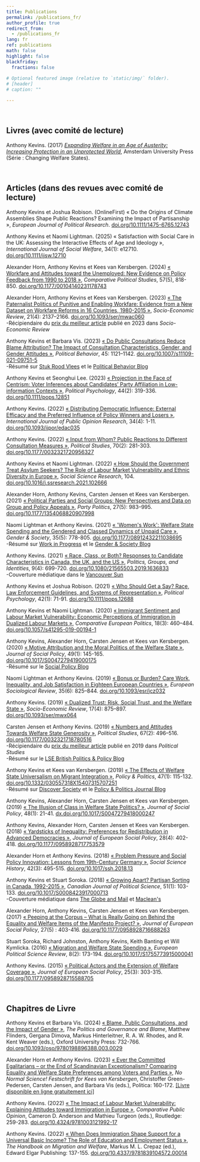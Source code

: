 ```yaml
---
title: Publications
permalink: /publications_fr/
author_profile: true
redirect_from:
  - /publications_fr
lang: fr
ref: publications
math: false
highlight: false
blackfriday: 
  fractions: false
  
# Optional featured image (relative to `static/img/` folder).
# [header]
# caption: ""

---
```


&nbsp;

## Livres (avec comité de lecture)

Anthony Kevins. (2017) [_Expanding Welfare in an Age of Austerity: Increasing Protection in an Unprotected World_](https://repository.lboro.ac.uk/articles/book/Expanding_welfare_in_an_age_of_austerity_Increasing_protection_in_an_unprotected_world/9994709), Amsterdam University Press (Série : Changing Welfare States). 

&nbsp;

## Articles (dans des revues avec comité de lecture)

Anthony Kevins et Joshua Robison. (OnlineFirst) « Do the Origins of Climate Assemblies Shape Public Reactions? Examining the Impact of Partisanship », _European Journal of Political Research_. [doi.org/10.1111/1475-6765.12743](https://doi.org/10.1111/1475-6765.12743)

Anthony Kevins et Naomi Lightman. (2025) « Satisfaction with Social Care in the UK: Assessing the Interactive Effects of Age and Ideology », _International Journal of Social Welfare_, 34(1): e12710. [doi.org/10.1111/ijsw.12710](https://doi.org/10.1111/ijsw.12710)

Alexander Horn, Anthony Kevins et Kees van Kersbergen. (2024) [« Workfare and Attitudes toward the Unemployed: New Evidence on Policy Feedback from 1990 to 2018 »](https://journals.sagepub.com/doi/epub/10.1177/00104140231178743), _Comparative Political Studies_, 57(5), 818-850. [doi.org/10.1177/00104140231178743](https://doi.org/10.1177/00104140231178743)

Alexander Horn, Anthony Kevins et Kees van Kersbergen. (2023) [« The Paternalist Politics of Punitive and Enabling Workfare: Evidence from a New Dataset on Workfare Reforms in 16 Countries, 1980-2015 »](https://academic.oup.com/ser/advance-article-pdf/doi/10.1093/ser/mwac060/48182000/mwac060.pdf), _Socio-Economic Review_, 21(4): 2137–2166. [doi.org/10.1093/ser/mwac060](https://doi.org/10.1093/ser/mwac060)<br>
-Récipiendaire du [prix du meilleur article](https://sase.org/publications/socio-economic-review/ser-best-paper-awards/) publié en 2023 dans _Socio-Economic Review_ <br> 

Anthony Kevins et Barbara Vis. (2023)  [« Do Public Consultations Reduce Blame Attribution? The Impact of Consultation Characteristics, Gender, and Gender Attitudes »](https://link.springer.com/content/pdf/10.1007/s11109-021-09751-5.pdf), _Political Behavior_, 45: 1121–1142. [doi.org/10.1007/s11109-021-09751-5](https://doi.org/10.1007/s11109-021-09751-5)<br>
 -Résumé sur [Stuk Rood Vlees](https://stukroodvlees.nl/meer-inspraak-minder-schuld/) et le [Political Behavior Blog](http://politicalbehavior.wordpress.com/2021/10/11/%EF%BF%BC/)

Anthony Kevins et Seonghui Lee. (2023) [« Projection in the Face of Centrism: Voter Inferences about Candidates’ Party Affiliation in Low-information Contexts »](https://onlinelibrary.wiley.com/doi/epdf/10.1111/pops.12851), _Political Psychology_, 44(2): 319-336. [doi.org/10.1111/pops.12851](https://doi.org/10.1111/pops.12851)

Anthony Kevins. (2022) [« Distributing Democratic Influence: External Efficacy and the Preferred Influence of Policy Winners and Losers »](https://academic.oup.com/ijpor/article-pdf/34/4/edac035/48077125/edac035.pdf), _International Journal of Public Opinion Research_, 34(4): 1-11. [doi.org/10.1093/ijpor/edac035](https://doi.org/10.1093/ijpor/edac035)

Anthony Kevins. (2022) [« Input from Whom? Public Reactions to Different Consultation Measures »](https://journals.sagepub.com/doi/pdf/10.1177/0032321720956327), _Political Studies_, 70(2): 281-303. [doi.org/10.1177/0032321720956327](https://doi.org/10.1177/0032321720956327)

Anthony Kevins et Naomi Lightman. (2022)  [« How Should the Government Treat Asylum Seekers? The Role of Labour Market Vulnerability and Ethnic Diversity in Europe »](https://anthonykevins.github.io/files/Asylum_Seekers.pdf), _Social Science Research_, 104. [doi.org/10.1016/j.ssresearch.2021.102666](https://doi.org/10.1016/j.ssresearch.2021.102666)

Alexander Horn, Anthony Kevins, Carsten Jensen et Kees van Kersbergen. (2021) [« Political Parties and Social Groups: New Perspectives and Data on Group and Policy Appeals »](https://repository.lboro.ac.uk/articles/journal_contribution/Political_parties_and_social_groups_New_perspectives_and_data_on_group_and_policy_appeals/11628444), _Party Politics_, 27(5): 983–995. [doi.org/10.1177/1354068820907998](https://doi.org/10.1177/1354068820907998)

Naomi Lightman et Anthony Kevins. (2021) [« 'Women's Work': Welfare State Spending and the Gendered and Classed Dynamics of Unpaid Care »](https://journals.sagepub.com/doi/pdf/10.1177/08912432211038695), _Gender & Society_,  35(5): 778-805. [doi.org/10.1177/08912432211038695](https://doi.org/10.1177/08912432211038695)<br>
-Résumé sur [Work in Progress](http://www.wipsociology.org/2021/09/16/womens-work-and-the-welfare-state-new-analysis-quantifies-how-gender-class-and-social-policy-shape-unpaid-care-work/) et le [Gender & Society Blog](https://gendersociety.wordpress.com/2021/09/03/womens-work-and-the-welfare-state-new-analysis-quantifies-how-gender-class-and-social-policy-shape-unpaid-care-work/)

Anthony Kevins. (2021) [« Race, Class, or Both? Responses to Candidate Characteristics in Canada, the UK, and the US »](https://www.tandfonline.com/doi/pdf/10.1080/21565503.2019.1636833?needAccess=true), _Politics, Groups, and Identities_, 9(4): 699-720. [doi.org/10.1080/21565503.2019.1636833](https://doi.org/10.1080/21565503.2019.1636833)<br>
 -Couverture médiatique dans le [Vancouver Sun](https://vancouversun.com/opinion/columnists/women-people-colour-get-fewer-votes-canada-studies)

Anthony Kevins et Joshua Robison. (2021) [« Who Should Get a Say? Race, Law Enforcement Guidelines, and Systems of Representation »](https://onlinelibrary.wiley.com/doi/epdf/10.1111/pops.12688), _Political Psychology_, 42(1): 71-91. [doi.org/10.1111/pops.12688](https://doi.org/10.1111/pops.12688)

Anthony Kevins et Naomi Lightman. (2020) [« Immigrant Sentiment and Labour Market Vulnerability: Economic Perceptions of Immigration in Dualized Labour Markets »](https://repository.lboro.ac.uk/articles/journal_contribution/Immigrant_sentiment_and_labour_market_vulnerability_economic_perceptions_of_immigration_in_dualized_labour_markets/9976301), _Comparative European Politics_, 18(3): 460–484. [doi.org/10.1057/s41295-019-00194-1](https://doi.org/10.1057/s41295-019-00194-1)

Anthony Kevins, Alexander Horn, Carsten Jensen et Kees van Kersbergen. (2020) [« Motive Attribution and the Moral Politics of the Welfare State »](https://www.cambridge.org/core/services/aop-cambridge-core/content/view/D2DC2B5761B7474254AB8BEC75CF9B0D/S0047279419000175a.pdf/motive_attribution_and_the_moral_politics_of_the_welfare_state.pdf), _Journal of Social Policy_, 49(1): 145-165. [doi.org/10.1017/S0047279419000175](https://doi.org/10.1017/S0047279419000175)<br>
-Résumé sur le [Social Policy Blog](https://socialpolicyblog.com/2019/05/08/explaining-other-peoples-stances-on-inequality/)

Naomi Lightman et Anthony Kevins. (2019) [« Bonus or Burden? Care Work, Inequality, and Job Satisfaction in Eighteen European Countries »](https://repository.lboro.ac.uk/articles/journal_contribution/Bonus_or_burden_Care_work_inequality_and_job_satisfaction_in_eighteen_European_countries/9976268), _European Sociological Review_, 35(6): 825–844. [doi.org/10.1093/esr/jcz032](https://academic.oup.com/esr/article/35/6/825/5521386?guestAccessKey=5a546076-ebad-417e-a168-d998e6b56a96)

Anthony Kevins. (2019) [« Dualized Trust: Risk, Social Trust, and the Welfare State »](https://repository.lboro.ac.uk/articles/journal_contribution/Dualized_trust_risk_social_trust_and_the_welfare_state/9976265), _Socio-Economic Review_, 17(4): 875–897. [doi.org/10.1093/ser/mwx064](https://doi.org/10.1093/ser/mwx064)

Carsten Jensen et Anthony Kevins. (2019) [« Numbers and Attitudes Towards Welfare State Generosity »](http://journals.sagepub.com/doi/pdf/10.1177/0032321718780516), _Political Studies_, 67(2): 496–516. [doi.org/10.1177/0032321718780516](https://doi.org/10.1177/0032321718780516)<br>
-Récipiendaire du [prix du meilleur article](https://journals.sagepub.com/page/psx/collections/virtual-special-issues/harrison-prize-winners) publié en 2019 dans *Political Studies* <br> 
-Résumé sur le [LSE British Politics & Policy Blog](http://blogs.lse.ac.uk/politicsandpolicy/how-claims-about-welfare-benefit-levels-affect-public-opinion/)

Anthony Kevins et Kees van Kersbergen. (2019) [« The Effects of Welfare State Universalism on Migrant Integration »](https://repository.lboro.ac.uk/articles/journal_contribution/The_effects_of_welfare_state_universalism_on_migrant_integration/9976226), _Policy & Politics_, 47(1): 115-132. [doi.org/10.1332/030557318X15407315707251](https://doi.org/10.1332/030557318X15407315707251)<br>
-Résumé sur [Discover Society](https://discoversociety.org/2019/02/06/policy-and-politics-one-of-us-how-welfare-states-help-shape-immigrant-integration/) et le [Policy & Politics Journal Blog](https://policyandpoliticsblog.com/2019/02/20/one-of-us-how-welfare-states-help-shape-immigrant-integration/)

Anthony Kevins, Alexander Horn, Carsten Jensen et Kees van Kersbergen. (2019) [« The Illusion of Class in Welfare State Politics? »](https://repository.lboro.ac.uk/articles/journal_contribution/The_illusion_of_class_in_welfare_state_politics_/9976223), _Journal of Social Policy_, 48(1): 21-41. [dx.doi.org/10.1017/S0047279418000247](https://dx.doi.org/10.1017/S0047279418000247)

Anthony Kevins, Alexander Horn, Carsten Jensen et Kees van Kersbergen. (2018) [« Yardsticks of Inequality: Preferences for Redistribution in Advanced Democracies »](https://repository.lboro.ac.uk/articles/journal_contribution/Yardsticks_of_inequality_Preferences_for_redistribution_in_advanced_democracies/9976232), _Journal of European Social Policy_, 28(4): 402-418. [doi.org/10.1177/0958928717753579](https://doi.org/10.1177/0958928717753579)

Alexander Horn et Anthony Kevins. (2018) [« Problem Pressure and Social Policy Innovation: Lessons from 19th-Century Germany »](https://repository.lboro.ac.uk/articles/journal_contribution/Problem_pressure_and_social_policy_innovation_Lessons_from_nineteenth-century_Germany/9976235), _Social Science History_, 42(3): 495-515. [doi.org/10.1017/ssh.2018.13](https://doi.org/10.1017/ssh.2018.13)

Anthony Kevins et Stuart Soroka. (2018) [« Growing Apart? Partisan Sorting in Canada, 1992-2015 »](https://repository.lboro.ac.uk/articles/journal_contribution/Growing_apart_Partisan_sorting_in_Canada_1992_2015/9976238), _Canadian Journal of Political Science_, 51(1): 103-133. [doi.org/10.1017/S0008423917000713](https://doi.org/10.1017/S0008423917000713)<br>
-Couverture médiatique dans [The Globe and Mail](https://www.theglobeandmail.com/opinion/big-tent-politics-is-now-all-but-dead/article24944734/) et [Maclean's](https://www.macleans.ca/politics/this-is-whats-wrong-with-canadas-right/)

Alexander Horn, Anthony Kevins, Carsten Jensen et Kees van Kersbergen. (2017) [« Peeping at the Corpus – What is Really Going on Behind the Equality and Welfare Items of the Manifesto Project? »](https://repository.lboro.ac.uk/articles/journal_contribution/Peeping_at_the_corpus_What_is_really_going_on_behind_the_equality_and_welfare_items_of_the_Manifesto_project_/9976253), _Journal of European Social Policy_, 27(5) : 403-416. [doi.org/10.1177/0958928716688263](https://doi.org/10.1177/0958928716688263)

Stuart Soroka, Richard Johnston, Anthony Kevins, Keith Banting et Will Kymlicka. (2016) [« Migration and Welfare State Spending »](https://repository.lboro.ac.uk/articles/journal_contribution/Migration_and_welfare_state_spending/9976256), _European Political Science Review_, 8(2): 173-194. [doi.org/10.1017/S1755773915000041](https://doi.org/10.1017/S1755773915000041)

Anthony Kevins. (2015) [« Political Actors and the Extension of Welfare Coverage »](https://repository.lboro.ac.uk/articles/journal_contribution/Political_actors_public_opinion_and_the_extension_of_welfare_coverage/9976259), _Journal of European Social Policy_, 25(3): 303-315. [doi.org/10.1177/0958928715588705](https://doi.org/10.1177/0958928715588705)

&nbsp;

## Chapitres de Livre

Anthony Kevins et Barbara Vis. (2024) [« Blame, Public Consultations, and the Impact of Gender »](https://repository.lboro.ac.uk/articles/chapter/Blame_public_consultations_and_the_impact_of_gender/26319091), _The Politics and Governance and Blame_, Matthew Flinders, Gergana Dimova, Markus Hinterleitner, R. A. W. Rhodes, and R. Kent Weaver (eds.), Oxford University Press: 732-766. [doi.org/10.1093/oso/9780198896388.003.0029](https://doi.org/10.1093/oso/9780198896388.003.0029) 

Alexander Horn et Anthony Kevins. (2023) [« Ever the Committed Egalitarians – or the End of Scandinavian Exceptionalism? Comparing Equality and Welfare State Preferences among Voters and Parties »](https://repository.lboro.ac.uk/articles/chapter/Ever_the_committed_egalitarians_or_the_end_of_Scandinavian_exceptionalism_Comparing_equality_and_welfare_state_preferences_among_voters_and_parties/24220813), _No Normal Science!  Festschrift for Kees van Kersbergen_, Christoffer Green-Pedersen, Carsten Jensen, and Barbara Vis (eds.), Politica: 160-172. [[Livre disponible en ligne gratuitement ici]](https://politica.dk/fileadmin/politica/Billeder/Books/no_normal_science/no_normal_science_.pdf)

Anthony Kevins. (2022) [« The Impact of Labour Market Vulnerability: Explaining Attitudes toward Immigration in Europe »](https://anthonykevins.github.io/files/CPO_Chapter_14.pdf), _Comparative Public Opinion_, Cameron D. Anderson and Mathieu Turgeon (eds.), Routledge: 259-283. [doi.org/10.4324/9781003121992-17](https://doi.org/10.4324/9781003121992-17) 

Anthony Kevins. (2022) [« When Does Immigration Shape Support for a Universal Basic Income? The Role of Education and Employment Status »](https://anthonykevins.github.io/files/UBI.pdf), _The Handbook on Migration and Welfare_, Markus M. L. Crepaz (ed.), Edward Elgar Publishing: 137-155. [doi.org/10.4337/9781839104572.00014](https://doi.org/10.4337/9781839104572.00014)